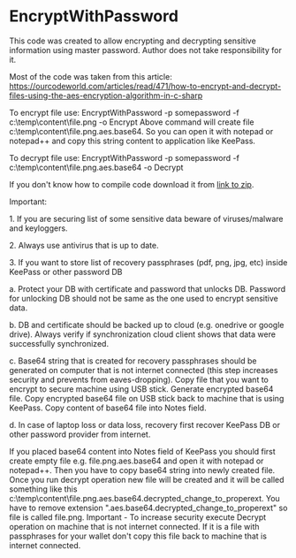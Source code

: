 # EncryptWithPassword
This code was created to allow encrypting and decrypting sensitive information using master password.
Author does not take responsibility for it.

Most of the code was taken from this article:
https://ourcodeworld.com/articles/read/471/how-to-encrypt-and-decrypt-files-using-the-aes-encryption-algorithm-in-c-sharp

To encrypt file use:
EncryptWithPassword -p somepassword -f c:\temp\content\file.png -o Encrypt
Above command will create file c:\temp\content\file.png.aes.base64.
So you can open it with notepad or notepad++ and copy this string content to application like KeePass.

To decrypt file use:
EncryptWithPassword -p somepassword -f c:\temp\content\file.png.aes.base64 -o Decrypt

If you don't know how to compile code download it from [link to zip](https://github.com/AdamMachera/EncryptWithPassword/raw/master/EncryptWithPassword.zip).

Important:
<p>1. If you are securing list of some sensitive data beware of viruses/malware and keyloggers.</p>
<p>2. Always use antivirus that is up to date.</p>
<p>3. If you want to store list of recovery passphrases (pdf, png, jpg, etc) inside KeePass or other password DB</p>
<p>  a. Protect your DB with certificate and password that unlocks DB. Password for unlocking DB should not be same as the one used to encrypt sensitive data.</p>
<p>  b. DB and certificate should be backed up to cloud (e.g. onedrive or google drive). Always verify if synchronization cloud client shows that data were successfully synchronized.</p>
<p>  c. Base64 string that is created for recovery passphrases should be generated on computer that is not internet connected (this step increases security and prevents from eaves-dropping).
  Copy file that you want to encrypt to secure machine using USB stick. Generate encrypted base64 file. Copy encrypted base64 file on USB stick back to machine that is using KeePass.
  Copy content of base64 file into Notes field.</p>
<p>  d. In case of laptop loss or data loss, recovery first recover KeePass DB or other password provider from internet.</p>
  If you placed base64 content into Notes field of KeePass you should first create empty file e.g. file.png.aes.base64 and open it with notepad or notepad++.
Then you have to copy base64 string into newly created file.
Once you run decrypt operation new file will be created and it will be called something like this
c:\temp\content\file.png.aes.base64.decrypted_change_to_properext.
You have to remove extension ".aes.base64.decrypted_change_to_properext" so file is called file.png.
Important - To increase security execute Decrypt operation on machine that is not internet connected. 
If it is a file with passphrases for your wallet don't copy this file back to machine that is internet connected.
